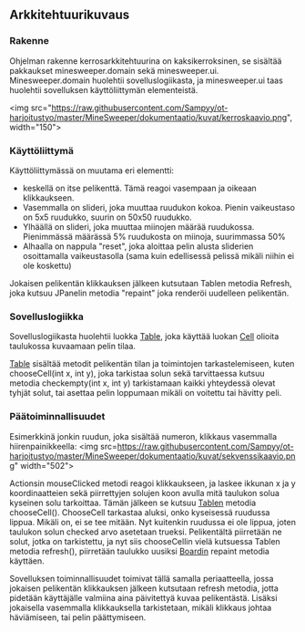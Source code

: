 ## Arkkitehtuurikuvaus

### Rakenne
Ohjelman rakenne kerrosarkkitehtuurina on kaksikerroksinen, se sisältää pakkaukset minesweeper.domain sekä minesweeper.ui. Minesweeper.domain huolehtii sovelluslogiikasta, ja minesweeper.ui taas huolehtii sovelluksen käyttöliittymän elementeistä.

<img src="https://raw.githubusercontent.com/Sampyy/ot-harjoitustyo/master/MineSweeper/dokumentaatio/kuvat/kerroskaavio.png", width="150">


### Käyttöliittymä 

Käyttöliittymässä on muutama eri elementti: 
- keskellä on itse pelikenttä. Tämä reagoi vasempaan ja oikeaan klikkaukseen.
- Vasemmalla on slideri, joka muuttaa ruudukon kokoa. Pienin vaikeustaso on 5x5 ruudukko, suurin on 50x50 ruudukko.
- Ylhäällä on slideri, joka muuttaa miinojen määrää ruudukossa. Pienimmässä määrässä 5% ruudukosta on miinoja, suurimmassa 50%
- Alhaalla on nappula "reset", joka aloittaa pelin alusta sliderien osoittamalla vaikeustasolla (sama kuin edellisessä pelissä mikäli niihin ei ole koskettu)

Jokaisen pelikentän klikkauksen jälkeen kutsutaan Tablen metodia Refresh, joka kutsuu JPanelin metodia "repaint" joka renderöi uudelleen pelikentän.


### Sovelluslogiikka

Sovelluslogiikasta huolehtii luokka [Table](https://github.com/Sampyy/ot-harjoitustyo/blob/master/MineSweeper/src/main/java/minesweeper/domain/Table.java), joka käyttää luokan [Cell](https://github.com/Sampyy/ot-harjoitustyo/blob/master/MineSweeper/src/main/java/minesweeper/domain/Cell.java) olioita taulukossa kuvaamaan pelin tilaa. 

[Table](https://github.com/Sampyy/ot-harjoitustyo/blob/master/MineSweeper/src/main/java/minesweeper/domain/Table.java) sisältää metodit pelikentän tilan ja toimintojen tarkastelemiseen, kuten chooseCell(int x, int y), joka tarkistaa solun sekä tarvittaessa kutsuu metodia checkempty(int x, int y) tarkistamaan kaikki yhteydessä olevat tyhjät solut, tai asettaa pelin loppumaan mikäli on voitettu tai hävitty peli.

### Päätoiminnallisuudet

Esimerkkinä jonkin ruudun, joka sisältää numeron, klikkaus vasemmalla hiirenpainikkeella: <img src=https://raw.githubusercontent.com/Sampyy/ot-harjoitustyo/master/MineSweeper/dokumentaatio/kuvat/sekvenssikaavio.png" width="502">

Actionsin mouseClicked metodi reagoi klikkaukseen, ja laskee ikkunan x ja y koordinaatteien sekä piirrettyjen solujen koon avulla mitä taulukon solua kyseinen solu tarkoittaa. Tämän jälkeen se kutsuu [Tablen](https://github.com/Sampyy/ot-harjoitustyo/blob/master/MineSweeper/src/main/java/minesweeper/domain/Table.java) metodia chooseCell(). ChooseCell tarkastaa aluksi, onko kyseisessä ruudussa lippua. Mikäli on, ei se tee mitään. Nyt kuitenkin ruudussa ei ole lippua, joten taulukon solun checked arvo asetetaan trueksi. Pelikentältä piirretään ne solut, jotka on tarkistettu, ja nyt siis chooseCellin vielä kutsuessa Tablen metodia refresh(), piirretään taulukko uusiksi [Boardin](https://github.com/Sampyy/ot-harjoitustyo/blob/master/MineSweeper/src/main/java/minesweeper/ui/Board.java) repaint metodia käyttäen.

Sovelluksen toiminnallisuudet toimivat tällä samalla periaatteella, jossa jokaisen pelikentän klikkauksen jälkeen kutsutaan refresh metodia, jotta pidetään käyttäjälle valmiina aina päivitettyä kuvaa pelikentästä. Lisäksi jokaisella vasemmalla klikkauksella tarkistetaan, mikäli klikkaus johtaa häviämiseen, tai pelin päättymiseen.




